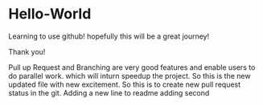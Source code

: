 # Hello-World

Learning to use github!
hopefully this will be a great journey!

Thank you!

Pull up Request and Branching are very good features and enable users to do parallel work.
which will inturn speedup the project.
So this is the new updated file with new excitement.
So this is to create new pull request status in the git.
Adding a new line to readme
adding second
